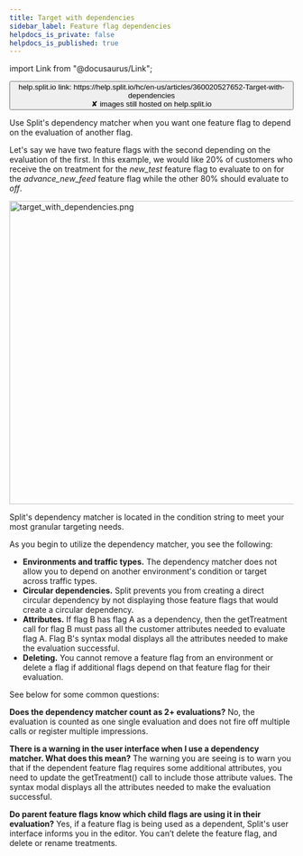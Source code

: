 ```yaml
---
title: Target with dependencies
sidebar_label: Feature flag dependencies
helpdocs_is_private: false
helpdocs_is_published: true
---
```


import Link from "@docusaurus/Link";

<p>
  <button style={{borderRadius:'8px', border:'1px', fontFamily:'Courier New', fontWeight:'800', textAlign:'left'}}> help.split.io link: https://help.split.io/hc/en-us/articles/360020527652-Target-with-dependencies <br /> ✘ images still hosted on help.split.io </button>
</p>

Use Split's dependency matcher when you want one feature flag to depend on the evaluation of another flag.

Let's say we have two feature flags with the second depending on the evaluation of the first. In this example, we would like 20% of customers who receive the on treatment for the *new_test* feature flag to evaluate to on for the *advance_new_feed* feature flag while the other 80% should evaluate to *off*.

  <p>
  <img src="https://help.split.io/hc/article_attachments/30744262565133" alt="target_with_dependencies.png" width="537" />
</p>

Split's dependency matcher is located in the condition string to meet your most granular targeting needs.

As you begin to utilize the dependency matcher, you see the following:

* **Environments and traffic types.** The dependency matcher does not allow you to depend on another environment's condition or target across traffic types.
* **Circular dependencies.** Split prevents you from creating a direct circular dependency by not displaying those feature flags that would create a circular dependency.
* **Attributes.** If flag B has flag A as a dependency, then the getTreatment call for flag B must pass all the customer attributes needed to evaluate flag A. Flag B's syntax modal displays all the attributes needed to make the evaluation successful.
* **Deleting.** You cannot remove a feature flag from an environment or delete a flag if additional flags depend on that feature flag for their evaluation.

See below for some common questions:

**Does the dependency matcher count as 2+ evaluations?** No, the evaluation is counted as one single evaluation and does not fire off multiple calls or register multiple impressions.

**There is a warning in the user interface when I use a dependency matcher. What does this mean?** The warning you are seeing is to warn you that if the dependent feature flag requires some additional attributes, you need to update the getTreatment() call to include those attribute values. The syntax modal displays all the attributes needed to make the evaluation successful.

**Do parent feature flags know which child flags are using it in their evaluation?** Yes, if a feature flag is being used as a dependent, Split's user interface informs you in the editor. You can’t delete the feature flag, and delete or rename treatments.
